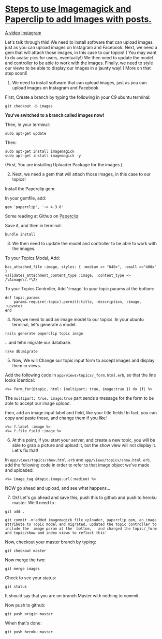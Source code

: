# [Steps to use Imagemagick and Paperclip to add Images with posts.](http://robmclarty.com/blog/how-to-install-image-magick-and-setup-paperclip)
[A video](https://www.youtube.com/watch?v=Z5W-Y3aROVE) 
[Instagram](https://www.devwalks.com/lets-build-instagram-in-rails-part-1/)

Let's talk through this! We need to install software that can upload images, just as you can  upload images on Instagram and Facebook. Next, we need a gem that will attach those images, in this case to our topics!  ( You may want to do avatar pics for users, eventually!) We then need to update the  model and controller to be able to work with the images. Finally,  we need to style our views to be able to display our images in a jaunty way! ( More on that step soon!)

1. We need to install software that can upload images, just as you can  upload images on Instagram and Facebook.

First, Create a branch by typing the following in your C9 ubuntu terminal: 

```
git checkout -b images
```
**You've switched to a branch called images now!**


Then, In your terminal:

```
sudo apt-get update
```
Then: 

```
sudo apt-get install imagemagick 
sudo apt-get install imagemagick -y
```

(First, You are installing Uploader Package for the images.)

2. Next, we need a gem that will attach those images, in this case to our topics!

Install the Paperclip gem: 

In your gemfile, add: 

``` 
gem 'paperclip', '~> 4.3.6'
```
Some reading at Github on [Paperclip](https://github.com/thoughtbot/paperclip)

Save it, and then in terminal:  

```
bundle install
```
3.  We then need to update the model and controller to be able to work with the images.

To your Topics Model, Add: 

```
has_attached_file :image, styles: { :medium => "640x", :small =>"400x" }
validates_attachment_content_type :image, :content_type => /\Aimage\/.*\Z/
```

To your Topics Controller, Add ':image' to your topic params at the bottom: 

```
def topic_params
    params.require(:topic).permit(:title, :description, :image, :upvote)
end
```


4. Now,we need to add an image model to our topics. 
In your ubuntu terminal, let's generate a model.  
```
rails generate paperclip topic image 
```
...and tehn migrate our database. 

```
rake db:migrate
```

5. Now, We will Change our topic input form to accept images and display them in views.  

Add the following code in ```app/views/topics/_form.html.erb```, so that the  line looks identical:  
```
<%= form_for(@topic, html: {multipart: true, image:true }) do |f| %>
```
The ```multipart: true, image:true``` part sends a message for the form to be able to accept our image upload. 

then, add an image input label and field, like your title fields!  In fact, you can copy and paste those, and change them if you like! 

```
<%= f.label :image %>
<%= f.file_field :image %>
```

6. At this point, if you start your  server, and create a new topic, you will be able to  grab a picture and upload it, but the  show view will not display it. Let's fix that!  

In ```app/views/topics/show.html.erb``` and ```app/views/topics/show.html.erb```, add the following code in order to refer to that image object we've made and uploaded: 

```
<%= image_tag @topic.image.url(:medium) %>
```

NOW go ahead and upload, and see what happens...

7. Ok!  Let's go ahead and save this, push this to github and push to heroku master.  We'll need to :  

```
git add . 
```

```
git commit -m'added imagemagick file uploader, paperclip gem, an image attribute to Topic model and migrated, updated the topic controller to include the  image param at the  bottom,   and changed the topic/_form and topic/show and index views to reflect this'
```

Now, checkout your  master branch by typing: 

```
git checkout master 
```

Now merge the two: 

```
git merge images
```
Check to see your  status:  

```
git status
```

It should say that you are on branch Master with nothing to commit.  

Now push to github: 

```
git push origin master 
```
When that's done:  

```
git push heroku master
```



